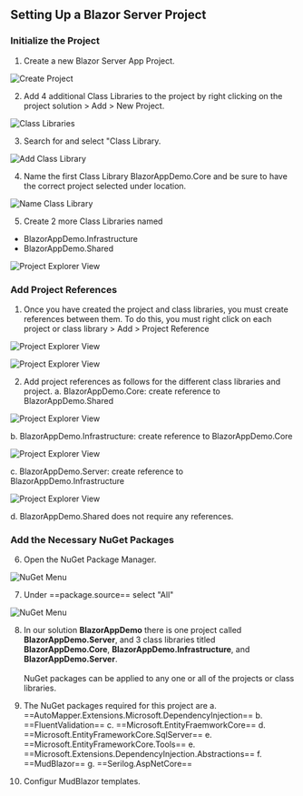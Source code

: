 ## Setting Up a Blazor Server Project

### Initialize the Project

1. Create a new Blazor Server App Project.

![Create Project](/img/ProjectSetup/01CreateProject.png)

2. Add 4 additional Class Libraries to the project by
right clicking on the project solution > Add > New Project.

![Class Libraries](/img/ProjectSetup/02AddClassLibraries.png)

3. Search for and select "Class Library.

![Add Class Library](/img/ProjectSetup/03AddClassLibrary.png)

4. Name the first Class Library BlazorAppDemo.Core and be
sure to have the correct project selected under location.

![Name Class Library](/img/ProjectSetup/04NameClassLibrary.png)

5. Create 2 more Class Libraries named
* BlazorAppDemo.Infrastructure
* BlazorAppDemo.Shared

![Project Explorer View](/img/ProjectSetup/05ProjectExplorer.png)

### Add Project References

1. Once you have created the project and class libraries, you must
create references between them. To do this, you must right click
on each project or class library > Add > Project Reference

![Project Explorer View](/img/ProjectSetup/08AddReferences1.png)

![Project Explorer View](/img/ProjectSetup/09AddReferences2.png)

2. Add project references as follows for the different class libraries 
and project.
a. BlazorAppDemo.Core: create reference to BlazorAppDemo.Shared

![Project Explorer View](/img/ProjectSetup/11CoreReference.png)

b. BlazorAppDemo.Infrastructure: create reference to BlazorAppDemo.Core

![Project Explorer View](/img/ProjectSetup/12InfrastructureReference.png)

c. BlazorAppDemo.Server: create reference to BlazorAppDemo.Infrastructure

![Project Explorer View](/img/ProjectSetup/13ServerReference.png)

d. BlazorAppDemo.Shared does not require any references.






### Add the Necessary NuGet Packages

6. Open the NuGet Package Manager.

![NuGet Menu](/img/ProjectSetup/06NugetMenu.png)

7. Under ==package.source== select "All" 

![NuGet Menu](/img/ProjectSetup/07NugetSearchAll.png)

8. In our solution **BlazorAppDemo** there is one project
called **BlazorAppDemo.Server**, and 3 class libraries
titled **BlazorAppDemo.Core**, **BlazorAppDemo.Infrastructure**, 
and **BlazorAppDemo.Server**. <br/><br/>
NuGet packages can be applied to any one or all of the projects
or class libraries.

9. The NuGet packages required for this project are
a. ==AutoMapper.Extensions.Microsoft.DependencyInjection==
b. ==FluentValidation==
c. ==Microsoft.EntityFraemworkCore==
d. ==Microsoft.EntityFrameworkCore.SqlServer==
e. ==Microsoft.EntityFrameworkCore.Tools==
e. ==Microsoft.Extensions.DependencyInjection.Abstractions==
f. ==MudBlazor==
g. ==Serilog.AspNetCore==

10. Configur MudBlazor templates.

